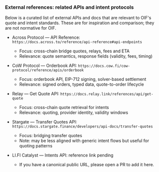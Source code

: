 ### External references: related APIs and intent protocols

Below is a curated list of external APIs and docs that are relevant to OIF's quote and intent standards. These are for inspiration and comparison; they are not normative for OIF.

- Across Protocol — API Reference: `https://docs.across.to/reference/api-reference#api-endpoints`
  - Focus: cross-chain bridge quotes, relays, fees and ETA
  - Relevance: quote semantics, response fields (validity, fees, timing)
  
- CoW Protocol — Orderbook API: `https://docs.cow.fi/cow-protocol/reference/apis/orderbook`
  - Focus: orderbook API, EIP-712 signing, solver-based settlement
  - Relevance: signed orders, typed data, quote-to-order lifecycle


- Relay — Get Quote API: `https://docs.relay.link/references/api/get-quote`
  - Focus: cross-chain quote retrieval for intents
  - Relevance: quoting, provider identity, validity windows

- Stargate — Transfer Quotes API: `https://docs.stargate.finance/developers/api-docs/transfer-quotes`
  - Focus: bridging transfer quotes
  - Note: may be less aligned with generic intent flows but useful for quoting patterns

- LI.FI Catalyst — Intents API: reference link pending
  - If you have a canonical public URL, please open a PR to add it here.


